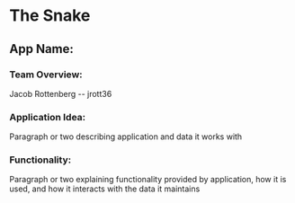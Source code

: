 # The Snake

## App Name:

### Team Overview:
Jacob Rottenberg -- jrott36

### Application Idea:
Paragraph or two describing application and data it works with


### Functionality:
Paragraph or two explaining functionality provided by application, how it is used, and how it interacts
with the data it maintains
